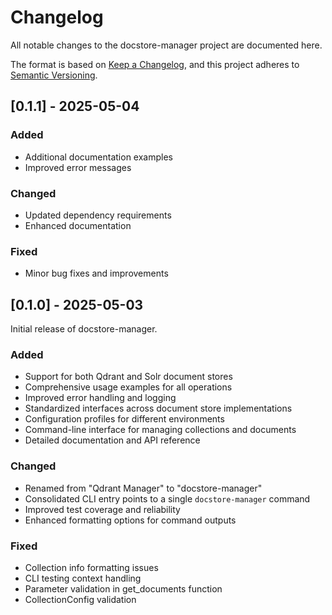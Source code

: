 # Changelog

All notable changes to the docstore-manager project are documented here.

The format is based on [Keep a Changelog](https://keepachangelog.com/en/1.0.0/),
and this project adheres to [Semantic Versioning](https://semver.org/spec/v2.0.0.html).

## [0.1.1] - 2025-05-04

### Added
- Additional documentation examples
- Improved error messages

### Changed
- Updated dependency requirements
- Enhanced documentation

### Fixed
- Minor bug fixes and improvements

## [0.1.0] - 2025-05-03

Initial release of docstore-manager.

### Added
- Support for both Qdrant and Solr document stores
- Comprehensive usage examples for all operations
- Improved error handling and logging
- Standardized interfaces across document store implementations
- Configuration profiles for different environments
- Command-line interface for managing collections and documents
- Detailed documentation and API reference

### Changed
- Renamed from "Qdrant Manager" to "docstore-manager"
- Consolidated CLI entry points to a single `docstore-manager` command
- Improved test coverage and reliability
- Enhanced formatting options for command outputs

### Fixed
- Collection info formatting issues
- CLI testing context handling
- Parameter validation in get_documents function
- CollectionConfig validation
